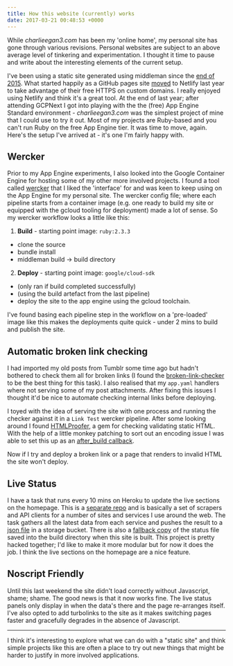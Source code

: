 ```yaml
---
title: How this website (currently) works
date: 2017-03-21 00:48:53 +0000
---
```


While _charlieegan3.com_ has been my 'online home', my personal site has gone through various revisions. Personal websites are subject to an above average level of tinkering and experimentation. I thought it time to pause and write about the interesting elements of the current setup.

I've been using a static site generated using middleman since the [end of 2015](https://github.com/charlieegan3/personal-website/commit/5687489e86540f48d6760d7f1de6060a04b7abc6). What started happily as a GitHub pages site [moved](https://github.com/charlieegan3/personal-website/commit/5a09e57763d8b16b5f6a4efe4630736e8718606c) to Netlify last year to take advantage of their free HTTPS on custom domains. I really enjoyed using Netlify and think it's a great tool. At the end of last year; after attending GCPNext I got into playing with the the (free) App Engine Standard environment - _charlieegan3.com_ was the simplest project of mine that I could use to try it out. Most of my projects are Ruby-based and you can't run Ruby on the free App Engine tier. It was time to move, again. Here's the setup I've arrived at - it's one I'm fairly happy with.

## Wercker

Prior to my App Engine experiments, I also looked into the Google Container Engine for hosting some of my other more involved projects. I found a tool called [wercker](https://www.wercker.com) that I liked the 'interface' for and was keen to keep using on the App Engine for my personal site. The wercker config file; where each pipeline starts from a container image (e.g. one ready to build my site or equipped with the gcloud tooling for deployment) made a lot of sense. So my wercker workflow looks a little like this:

1. **Build** - starting point image: `ruby:2.3.3`
  * clone the source
  * bundle install
  * middleman build -> build directory

2. **Deploy** - starting point image: `google/cloud-sdk`
  * (only ran if build completed successfully)
  * (using the build artefact from the last pipeline)
  * deploy the site to the app engine using the gcloud toolchain.

I've found basing each pipeline step in the workflow on a 'pre-loaded' image like this makes the deployments quite quick - under 2 mins to build and publish the site.

## Automatic broken link checking

I had imported my old posts from Tumblr some time ago but hadn't bothered to check them all for broken links (I found the [broken-link-checker](https://www.npmjs.com/package/broken-link-checker) to be the best thing for this task). I also realised that my `app.yaml` handlers where not serving some of my post attachments. After fixing this issues I thought it'd be nice to automate checking internal links before deploying.

I toyed with the idea of serving the site with one process and running the checker against it in a `Link Test` wercker pipeline. After some looking around I found [HTMLProofer](https://github.com/gjtorikian/html-proofer), a gem for checking validating static HTML. With the help of a little monkey patching to sort out an encoding issue I was able to set this up as an [after_build callback](https://github.com/charlieegan3/personal-website/commit/0e7eac36c74d41baf89f6ac50d02ac930bc5aaea#diff-2620489c404159b5404f13f82e470fbdR109).

Now if I try and deploy a broken link or a page that renders to invalid HTML the site won't deploy.

## Live Status

I have a task that runs every 10 mins on Heroku to update the live sections on the homepage. This is a [separate repo](https://github.com/charlieegan3/json-charlieegan3) and is basically a set of scrapers and API clients for a number of sites and services I use around the web. The task gathers all the latest data from each service and pushes the result to a [json file](https://github.com/charlieegan3/json-charlieegan3) in a storage bucket. There is also a [fallback copy](https://charlieegan3.com/status.json) of the status file saved into the build directory when this site is built. This project is pretty hacked together; I'd like to make it more modular but for now it does the job. I think the live sections on the homepage are a nice feature.

## Noscript Friendly

Until this last weekend the site didn't load correctly without Javascript, shame; shame. The good news is that it now works fine. The live status panels only display in when the data's there and the page re-arranges itself. I've also opted to add turbolinks to the site as it makes switching pages faster and gracefully degrades in the absence of Javascript.

***

I think it's interesting to explore what we can do with a "static site" and think simple projects like this are often a place to try out new things that might be harder to justify in more involved applications.

